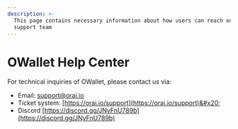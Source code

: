 ```yaml
---
description: >-
  This page contains necessary information about how users can reach out to our
  support team
---
```


# OWallet Help Center

For technical inquiries of OWallet, please contact us via:&#x20;

* Email: support@orai.io
* Ticket system: [https://orai.io/support](https://orai.io/support)&#x20;
* Discord [https://discord.gg/JNyFnU789b](https://discord.gg/JNyFnU789b)
